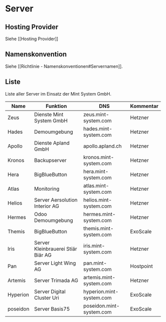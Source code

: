 # Server

## Hosting Provider

Siehe [[Hosting Provider]]

## Namenskonvention

Siehe [[Richtlinie - Namenskonventionen#Servernamen]].

## Liste

Liste aller Server im Einsatz der Mint System GmbH.

| Name     | Funktion                           | DNS                      | Kommentar |
| -------- | ---------------------------------- | ------------------------ | --------- |
| Zeus     | Dienste Mint System GmbH           | zeus.mint-system.com     | Hetzner   |
| Hades    | Demoumgebung                       | hades.mint-system.com    | Hetzner   |
| Apollo   | Dienste Apland GmbH                | apollo.apland.ch         | Hetzner   |
| Kronos   | Backupserver                       | kronos.mint-system.com   | Hetzner   |
| Hera     | BigBlueButton                      | hera.mint-system.com     | Hetzner   |
| Atlas    | Monitoring                         | atlas.mint-system.com    | Hetzner   |
| Helios   | Server Aersolution Interior AG     | helios.mint-system.com   | Hetzner   |
| Hermes   | Odoo Demoumgebung                  | hermes.mint-system.com   | Hetzner   |
| Themis   | BigBlueButton                      | themis.mint-system.com   | ExoScale  |
| Iris     | Server Kleinbrauerei Stiär Biär AG | iris.mint-system.com     | Hetzner   |
| Pan      | Server Light Wing AG               | pan.mint-system.com      | Hostpoint |
| Artemis  | Server Trimada AG                  | artemis.mint-system.com  | Hetzner   |
| Hyperion | Server Digital Cluster Uri         | hyperion.mint-system.com | ExoScale  |
| poseidon | Server Basis75                     | poseidon.mint-system.com | ExoScale  |

